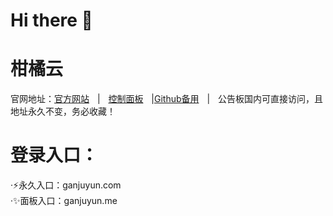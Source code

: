 <h1>Hi there 👋</h1>

# 柑橘云

官网地址：<a href="https://ganjuyun.com/" target="_blank">官方网站</a>ㅤ|ㅤ<a href="https://ganjuyun.me/" target="_blank">控制面板</a>ㅤ|<a href="https://github.com/CN-Root/ganjuyun" target="_blank">Github备用</a>ㅤ|ㅤ公告板国内可直接访问，且地址永久不变，务必收藏！


# 登录入口：
·⚡永久入口：ganjuyun.com
<br />
·✨面板入口：ganjuyun.me
